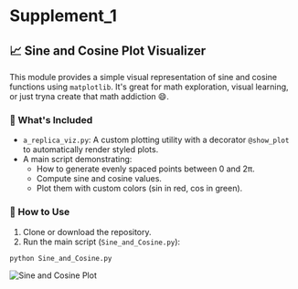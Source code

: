 # Supplement_1

## 📈 Sine and Cosine Plot Visualizer

This module provides a simple visual representation of sine and cosine functions using `matplotlib`. It's great for math exploration, visual learning, or just tryna create that math addiction 😄.

### 🧩 What's Included

- `a_replica_viz.py`: A custom plotting utility with a decorator `@show_plot` to automatically render styled plots.
- A main script demonstrating:
  - How to generate evenly spaced points between 0 and 2π.
  - Compute sine and cosine values.
  - Plot them with custom colors (sin in red, cos in green).

### 🚀 How to Use

1. Clone or download the repository.
2. Run the main script (`Sine_and_Cosine.py`):

```bash
python Sine_and_Cosine.py
```

![Sine and Cosine Plot](/imgs/sine_cosine_plot.png)


